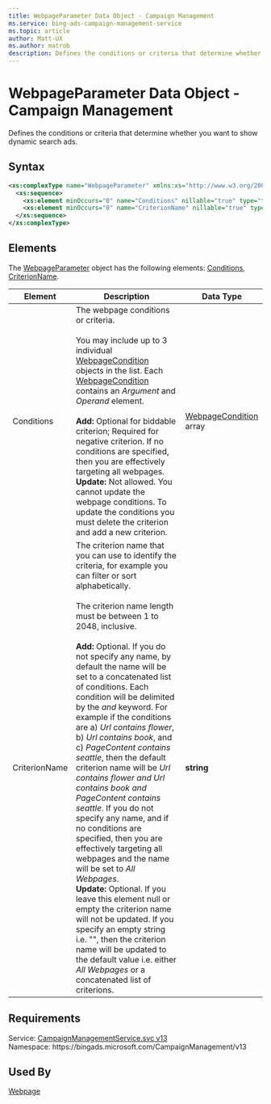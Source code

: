 ```yaml
---
title: WebpageParameter Data Object - Campaign Management
ms.service: bing-ads-campaign-management-service
ms.topic: article
author: Matt-UX
ms.author: matrob
description: Defines the conditions or criteria that determine whether you want to show dynamic search ads.
---
```

# WebpageParameter Data Object - Campaign Management
Defines the conditions or criteria that determine whether you want to show dynamic search ads.

## Syntax
```xml
<xs:complexType name="WebpageParameter" xmlns:xs="http://www.w3.org/2001/XMLSchema">
  <xs:sequence>
    <xs:element minOccurs="0" name="Conditions" nillable="true" type="tns:ArrayOfWebpageCondition" />
    <xs:element minOccurs="0" name="CriterionName" nillable="true" type="xs:string" />
  </xs:sequence>
</xs:complexType>
```

## <a name="elements"></a>Elements

The [WebpageParameter](webpageparameter.md) object has the following elements: [Conditions](#conditions), [CriterionName](#criterionname).

|Element|Description|Data Type|
|-----------|---------------|-------------|
|<a name="conditions"></a>Conditions|The webpage conditions or criteria.<br/><br/>You may include up to 3 individual [WebpageCondition](webpagecondition.md) objects in the list. Each [WebpageCondition](webpagecondition.md) contains an *Argument* and *Operand* element.<br/><br/>**Add:** Optional for biddable criterion; Required for negative criterion. If no conditions are specified, then you are effectively targeting all webpages.<br/>**Update:** Not allowed. You cannot update the webpage conditions. To update the conditions you must delete the criterion and add a new criterion.|[WebpageCondition](webpagecondition.md) array|
|<a name="criterionname"></a>CriterionName|The criterion name that you can use to identify the criteria, for example you can filter or sort alphabetically.<br/><br/>The criterion name length must be between 1 to 2048, inclusive.<br/><br/>**Add:** Optional. If you do not specify any name, by default the name will be set to a concatenated list of conditions. Each condition will be delimited by the *and* keyword. For example if the conditions are a) *Url contains flower*, b) *Url contains book*, and c) *PageContent contains seattle*, then the default criterion name will be *Url contains flower and Url contains book and PageContent contains seattle*. If you do not specify any name, and if no conditions are specified, then you are effectively targeting all webpages and the name will be set to *All Webpages*. <br/>**Update:** Optional. If you leave this element null or empty the criterion name will not be updated. If you specify an empty string i.e. "", then the criterion name will be updated to the default value i.e. either *All Webpages* or a concatenated list of criterions.|**string**|

## Requirements
Service: [CampaignManagementService.svc v13](https://campaign.api.bingads.microsoft.com/Api/Advertiser/CampaignManagement/v13/CampaignManagementService.svc)  
Namespace: https\://bingads.microsoft.com/CampaignManagement/v13  

## Used By
[Webpage](webpage.md)  

